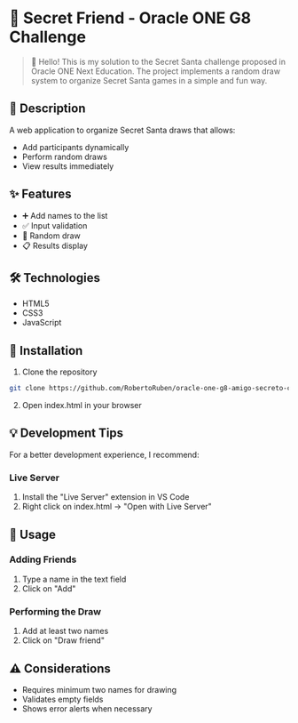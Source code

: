 # 🎉 Secret Friend - Oracle ONE G8 Challenge

> 👋 Hello! This is my solution to the Secret Santa challenge proposed in Oracle ONE Next Education. The project implements a random draw system to organize Secret Santa games in a simple and fun way.

## 📝 Description
A web application to organize Secret Santa draws that allows:
- Add participants dynamically
- Perform random draws
- View results immediately

## ✨ Features
- ➕ Add names to the list
- ✅ Input validation
- 🎲 Random draw
- 📋 Results display

## 🛠️ Technologies
- HTML5
- CSS3
- JavaScript

## 🚀 Installation

1. Clone the repository
```bash
git clone https://github.com/RobertoRuben/oracle-one-g8-amigo-secreto-challenge.git
```

2. Open index.html in your browser

## 💡 Development Tips
For a better development experience, I recommend:

### Live Server
1. Install the "Live Server" extension in VS Code
2. Right click on index.html -> "Open with Live Server"

## 📖 Usage

### Adding Friends
1. Type a name in the text field
2. Click on "Add"

### Performing the Draw
1. Add at least two names
2. Click on "Draw friend"

## ⚠️ Considerations
- Requires minimum two names for drawing
- Validates empty fields
- Shows error alerts when necessary